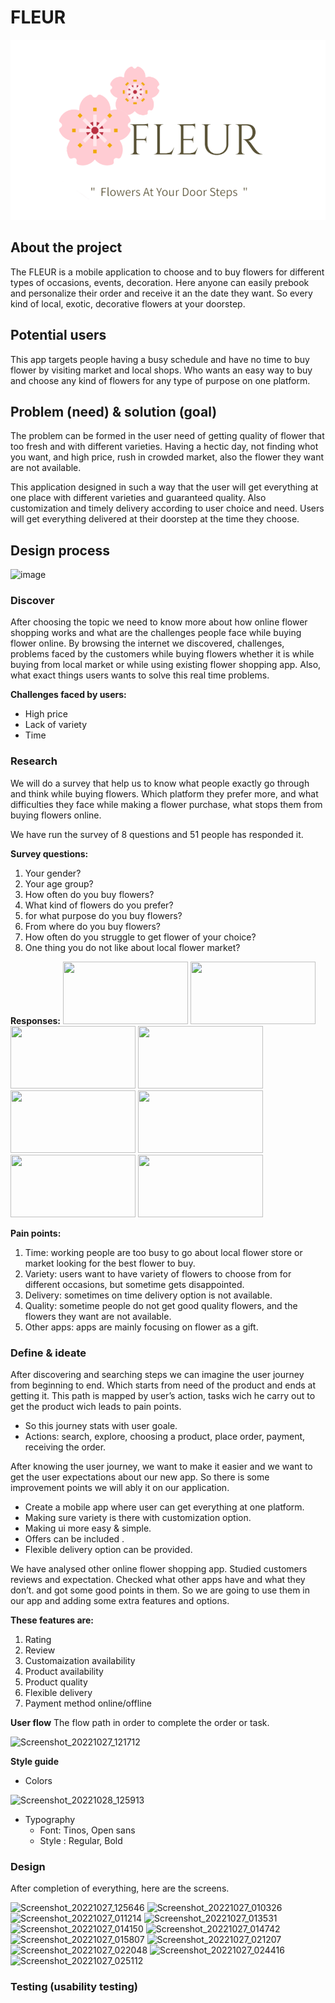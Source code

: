 # FLEUR
![IMG1](https://github.com/Esra-Ashbli/FLEUR/blob/main/Screenshot%202024-07-19%20155112.png)
## About the project
The FLEUR is a mobile application to choose and to buy flowers for different types of occasions, events, decoration. Here anyone can easily prebook and personalize their order and receive it an the date they want. So every kind of local, exotic, decorative flowers at your doorstep.
## Potential users
This app targets people having a busy schedule and have no time to buy flower by visiting market and local shops. Who wants an easy way to buy and choose any kind of flowers for any type of purpose on one platform.
## Problem (need) & solution (goal)
The problem can be formed in the user need of getting quality of flower that too fresh and with different varieties. Having a hectic day, not finding whot you want, and high price, rush in crowded market, also the flower they want are not available.

This application designed in such a way that the user will get everything at one place with different varieties and guaranteed quality. Also customization and timely delivery according to user choice and need. Users will get everything delivered at their doorstep at the time they choose.

## Design process
![image](https://github.com/user-attachments/assets/39176b6a-b774-4366-bd45-633f03d1b258)
### Discover
After choosing the topic we need to know more about how online flower shopping works and what are the challenges people face while buying flower online. 
By browsing the internet we discovered, challenges, problems faced by the customers while buying flowers whether it is while buying from local market or while using existing flower shopping app. Also, what exact things users wants to solve this real time problems.

**Challenges faced by users:**

* High price
* Lack of variety
* Time
### Research
We will do a survey that help us to know what people exactly go through and think while buying flowers. Which platform they prefer more, and what difficulties they face while making a flower purchase, what stops them from buying flowers online.

We have run the survey of 8 questions and 51 people has responded it.

**Survey questions:**

1. Your gender?
2. Your age group?
3. How often do you buy flowers?
4. What kind of flowers do you prefer?
5. for what purpose do you buy flowers?
6. From where do you buy flowers?
7. How often do you struggle to get flower of your choice?
8. One thing you do not like about local flower market?


**Responses:**
<img src="https://github.com/user-attachments/assets/3b5d5dd1-c13a-42c2-afc1-500979c0765e" width="200" height="100" />
<img src="https://github.com/user-attachments/assets/53ed514d-46a1-4013-830b-25e0eb240705" width="200" height="100" />
<img src="https://github.com/user-attachments/assets/92515a00-721f-4677-b1c6-9a7583dc1430" width="200" height="100" />
<img src="https://github.com/user-attachments/assets/3fdff7ac-2210-4535-a543-8b4f4493d9d4" width="200" height="100" />
<img src="https://github.com/user-attachments/assets/3d67b029-8528-491a-8791-b583badd7424" width="200" height="100" />
<img src="https://github.com/user-attachments/assets/823af94a-9a58-4425-a1e0-9cabf4192928" width="200" height="100" />
<img src="https://github.com/user-attachments/assets/67eb777d-95db-48e5-b5fb-98666e3df781" width="200" height="100" />
<img src="https://github.com/user-attachments/assets/f4ae02e7-6863-4316-9457-4d98bd47568a" width="200" height="100" />




**Pain points:**
1. Time: working people are too busy to go about local flower store or market looking for the best flower to buy.
2. Variety: users want to have variety of flowers to choose from for different occasions, but sometime gets disappointed.
3. Delivery: sometimes on time delivery option is not available.
4. Quality: sometime people do not get good quality flowers, and the flowers they want are not available.
5. Other apps: apps are mainly focusing on flower as a gift.

### Define & ideate
After discovering and searching steps we can imagine the user journey from beginning to end. Which starts from need of the product and ends at getting it. This path is mapped by user’s action, tasks wich he carry out to get the product wich leads to pain points.

* So this journey stats with user goale.
* Actions: search, explore, choosing a product, place order, payment, receiving the order.

After knowing the user journey, we want to make it easier and we want to get the user expectations about our new app. So there is some improvement points we will ably it on our application.

* Create a mobile app where user can get everything at one platform.
* Making sure variety is there with customization option.
* Making ui more easy & simple.
* Offers can be included .
* Flexible delivery option can be provided.


We have analysed other online flower shopping app. Studied customers reviews and expectation. Checked what other apps have and what they don’t. and got some good points in them. So we are going to use them in our app and adding some extra features and options.

**These features are:**
1. Rating
2. Review
3. Customaization availability
4. Product availability
5. Product quality
6. Flexible delivery
7. Payment method online/offline

**User flow**
The flow path in order to complete the order or task.

![Screenshot_20221027_121712](https://github.com/user-attachments/assets/e9a11673-a389-4858-9cde-0c8454e0af2d)


**Style guide**


* Colors
  
![Screenshot_20221028_125913](https://github.com/user-attachments/assets/2fb1eb21-f072-463b-aa01-7c95212cf30e)

* Typography
  - Font: Tinos, Open sans
  - Style : Regular, Bold
### Design
After completion of everything, here are the screens.

![Screenshot_20221027_125646](https://github.com/user-attachments/assets/161842af-9d63-4c4c-ab9e-9f97eaffb283)
![Screenshot_20221027_010326](https://github.com/user-attachments/assets/119980b5-69ba-4e92-baa8-776dbaec01ff)
![Screenshot_20221027_011214](https://github.com/user-attachments/assets/43870e6f-b30d-4da3-bb58-fc45b84669e9)
![Screenshot_20221027_013531](https://github.com/user-attachments/assets/7de84c40-4167-4f39-9e1c-150251664a33)
![Screenshot_20221027_014150](https://github.com/user-attachments/assets/c8a122c5-8e12-426b-9805-8a3b9a18216a)
![Screenshot_20221027_014742](https://github.com/user-attachments/assets/f091f591-4169-4784-974c-e6e259ab9ce2)
![Screenshot_20221027_015807](https://github.com/user-attachments/assets/f6b5c13c-a831-42aa-9d3f-28bc7a87890e)
![Screenshot_20221027_021207](https://github.com/user-attachments/assets/97621e26-e9f6-4985-a5ce-7a46884a6bbc)
![Screenshot_20221027_022048](https://github.com/user-attachments/assets/32f5d532-666b-4021-a2dc-4b3c46b256fe)
![Screenshot_20221027_024416](https://github.com/user-attachments/assets/9b65ed05-78e5-4050-a473-d905aa8830f3)
![Screenshot_20221027_025112](https://github.com/user-attachments/assets/1dd37d25-3ada-43c9-80b8-7e95b82a4a4d)

### Testing (usability testing)
